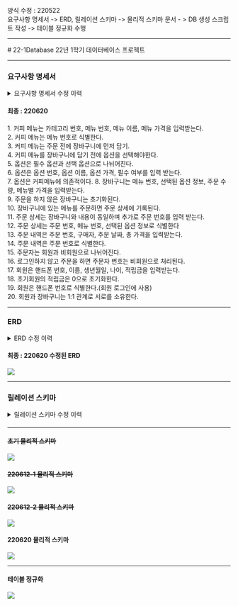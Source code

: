 양식 수정 : 220522<br>
요구사항 명세서 -> ERD, 릴레이션 스키마 -> 물리적 스키마 문서 - > DB 생성 스크립트 작성 -> 테이블 정규화 수행
<hr>
# 22-1Database
22년 1학기 데이터베이스 프로젝트
<!--
<h1>카페 시스템</h1>
<br>
<h4>커피 카테고리 관리</h4>
커피의 카테고리 번호(기본키), 이름을 관리한다.<br>
<br>
<h5>커피 메뉴 관리</h5>
커피의 카테고리 번호(외래키), 메뉴 번호(기본키), 메뉴 이름, 온도(Only HOT or Only ICED or Both or Neither)를 관리한다.<br>
<br>
<h5>커피 옵션 관리</h5>
커피 옵션을 유료와 무료 기준으로 나눈다.<br>
커피 옵션을 기준과 함께 메뉴로 등록한다. <br>
<br>
<h5>일일 주문 관리</h5>
주문 번호, 메뉴번호, 메뉴 이름, 주문날짜시각을 관리한다.<br>
<br>
<h5>멤버십 회원 관리</h5>
회원번호 , 이름, 전화번호, 포인트 점수를 관리한다.<br>
<hr>
<hr>
<h6>커피 메뉴관리</h6>
<h7>카테고리, 메뉴 이름, 가격, 온도(HOT or ICED or Both or Neither)</h7>
<br>-> 카테고리 별 view 생성
<br>
<h6>커피 옵션관리</h6>
<table>
  <thead>
    <th>옵션 이름</th>
    <th>옵션 번호</th>
  </thead>
  <tbody>
    <tr>
      <td>유료 옵션</td>
      <td>01</td>
    </tr>
    <tr>
      <td>무료 옵션</td>
      <td>02</td>
    </tr>
  </tbody>
</table>
<h6>커피 일일주문관리</h6>
<br><h6>멤버십 회원관리</h6>
-->
<br>
<hr>
<h3>요구사항 명세서</h3>
<details>
<summary>요구사항 명세서 수정 이력</summary>
  <ul>
    <details>
      <summary>220513, 220522</summary>
      1. 카페 멤버십 회원으로 가입하기 위해서는 이름, 핸드폰 번호, 나이, 직업을 입력해야한다.<br>
      2. 멤버십 회원은 핸드폰 번호로 식별한다.<br>
      3. 멤버십 회원에게는 적립금이 부여된다.<br>
      4. 메뉴는 카테고리 번호, 메뉴 번호, 이름, 가격, 온도(only iced, only hot, both)를 입력받는다.<br>
      5. 메뉴는 메뉴번호로 식별한다.<br>
      6. 메뉴는 카테고리 별로 소속되며 카테고리 번호를 지정 받는다.<br>
      7. 메뉴는 한 개의 카테고리에만 소속될 수 있다.<br>
      8. 메뉴에는 옵션을 부여할 수 있으며 옵션은 따로 관리된다.<br>
      9. 한 개의 메뉴에 여러 개의 옵션을 부여할 수 있다.<br>
      10. 옵션은 옵션 번호, 옵션 이름, 옵션 가격을 지정받는다.<br>
      11. 옵션은 옵션 번호로 식별한다.<br>
      12. 카테고리는 카테고리 번호와 카테고리 이름을 지정 받는다.<br>
      13. 카테고리는 카테고리 번호로 식별한다.<br>
      14. 주문 기록에는 주문 번호, 주문자, 메뉴번호, 옵션번호, 주문날짜시각이 입력된다.<br>
      15. 주문자는 회원일 경우 핸드폰 번호를 외래키로 입력 받고, 비회원일 경우 null을 입력 받는다.<br>
      16. 주문은 주문번호로 식별한다.<br>
      17. 고객(회원, 비회원)은 한 번의 주문에 여러 개의 메뉴를 주문할 수 있다.<br>
      18. 온도는 온도번호, 온도이름을 입력받는다.<br>
    </details>
  </ul>
  <ul>
    <details>
      <summary>220610</summary>
      1. 커피 메뉴는 카테고리별로 나누어진다.<br>
      2. 카테고리는 별도로 관리되며 카테고리 번호와 카테고리 이름을 입력한다.<br>
      3. 카테고리는 카테고리 번호로 식별한다.<br>
      4. 커피 메뉴는 각각 카테고리에 소속된다.<br>
      5. 커피 메뉴는 카테고리 번호, 메뉴 번호, 메뉴 이름, 가격을 입력받는다.<br>
      6. 커피 메뉴는 메뉴 번호로 식별한다.<br>
      7. 커피 메뉴는 주문 전에 장바구니에 먼저 담긴다.<br>
      8. 커피 메뉴를 장바구니에 담기 전에 옵션을 선택해야한다.<br>
      9. 옵션은 필수 옵션과 선택 옵션으로 나뉘어진다.<br>
      10. 옵션은 옵션 번호, 옵션 이름, 옵션 가격, 필수 여부를 입력 받는다.<br>
      11. 장바구니는 메뉴 번호, 선택된 옵션 정보, 주문 수량, 메뉴별 가격, 총 가격을 입력받는다.<br>
      12. 장바구니는 메뉴 번호와 선택된 옵션 정보를 복합키로 사용한다.<br>
      13. 장바구니에 있는 메뉴를 주문하면 주문 내역에 저장된다.<br>
      14. 주문 내역은 장바구니의 내용과 동일하고 추가로 주문 번호와 주문자 번호를 입력받는다.<br>
      15. 주문 내역은 주문 번호로 식별한다.<br>
      16. 주문자는 회원과 비회원으로 나뉘어진다.<br>
      17. 로그인하지 않고 주문을 하면 주문자 번호는 비회원으로 처리된다.<br>
      18. 회원은 회원번호, 이름, 핸드폰 번호, 생년월일, 나이, 적립금을 입력받는다.<br>
      19. 초기 회원의 적립금은 0으로 초기화한다.<br>
      20. 회원 번호는 중복되지 않고 값이 반드시 있어야한다.	(주문자 번호에 외래키로 쓰일 후보키[대체키])<br>
      21. 회원은 핸드폰 번호로 식별한다.	(회원 로그인에 사용)<br>
    </details>
  </ul>
  <ul>
    <details>
      <summary>220612-1</summary>
      1. 커피 메뉴는 카테고리로 나누어진다.<br>
      2. 카테고리는 별도로 관리되며 카테고리 번호와 카테고리 이름을 입력한다.<br>
      3. 카테고리는 카테고리 번호로 식별한다.<br>
      4. 커피 메뉴는 각각 카테고리에 소속된다.<br>
      5. 커피 메뉴는 카테고리 번호, 메뉴 번호, 메뉴 이름, 메뉴 가격을 입력받는다.<br>
      6. 커피 메뉴는 메뉴 번호로 식별한다.<br>
      7. 커피 메뉴는 주문 전에 장바구니에 먼저 담기.<br>
      8. 커피 메뉴를 장바구니에 담기 전에 옵션을 선택해야한다.<br>
      9. 옵션은 필수 옵션과 선택 옵션으로 나뉘어진다.<br>
      10. 옵션은 옵션 번호, 옵션 이름, 옵션 가격, 필수 여부를 입력 받는다.<br>
      11. 장바구니는 메뉴 번호, 선택된 옵션 정보, 주문 수량, 메뉴별 가격을 입력받는다.<br>
      12. 장바구니에 있는 메뉴를 주문하면 주문 상세에 기록된다.<br>
      13. 주문 상세는 장바구니와 내용이 동일하며 추가로 주문 번호를 입력 받는다.<br>
      14. 주문 상세는 주문 번호, 메뉴 번호, 선택된 옵션 정보로 식별한다<br>
      15. 주문 내역은 주문 번호, 구매자, 주문 날짜, 총 가격을 입력받는다.<br>
      16. 주문 내역은 주문 번호로 식별한다.<br>
      17. 주문자는 회원과 비회원으로 나뉘어진다.<br>
      18. 로그인하지 않고 주문을 하면 주문자 번호는 비회원으로 처리된다.<br>
      19. 회원은 핸드폰 번호, 이름, 생년월일, 나이, 적립금을 입력받는다.<br>
      20. 초기회원의 적립금은 0으로 초기화한다.<br>
      21. 회원은 핸드폰 번호로 식별한다.(회원 로그인에 사용)<br>
    </details>
  </ul>
  <ul>
    <details>
      <summary>220612-2</summary>
      1. 커피 메뉴는 카테고리 번호, 메뉴 번호, 메뉴 이름, 메뉴 가격을 입력받는다.<br>
      2. 커피 메뉴는 메뉴 번호로 식별한다.<br>
      3. 커피 메뉴는 주문 전에 장바구니에 먼저 담기.<br>
      4. 커피 메뉴를 장바구니에 담기 전에 옵션을 선택해야한다.<br>
      5. 옵션은 필수 옵션과 선택 옵션으로 나뉘어진다.<br>
      6. 옵션은 옵션 번호, 옵션 이름, 옵션 가격, 필수 여부를 입력 받는다.<br>
      7. 장바구니는 메뉴 번호, 선택된 옵션 정보, 주문 수량, 메뉴별 가격을 입력받는다.<br>
      8. 주문을 하지 않은 장바구니는 초기화된다.<br>
      9. 장바구니에 있는 메뉴를 주문하면 주문 상세에 기록된다.<br>
      10. 주문 상세는 장바구니와 내용이 동일하며 추가로 주문 번호를 입력 받는다.<br>
      11. 주문 상세는 주문 번호, 메뉴 번호, 선택된 옵션 정보로 식별한다<br>
      12. 주문 내역은 주문 번호, 구매자, 주문 날짜, 총 가격을 입력받는다.<br>
      13. 주문 내역은 주문 번호로 식별한다.<br>
      14. 주문자는 회원과 비회원으로 나뉘어진다.<br>
      15. 로그인하지 않고 주문을 하면 주문자 번호는 비회원으로 처리된다.<br>
      16. 회원은 핸드폰 번호, 이름, 생년월일, 나이, 적립금을 입력받는다.<br>
      17. 초기회원의 적립금은 0으로 초기화한다.<br>
      18. 회원은 핸드폰 번호로 식별한다.(회원 로그인에 사용)<br>
    </details>
  </ul>
</details>

<h4>최종 : 220620</h4>
1. 커피 메뉴는 카테고리 번호, 메뉴 번호, 메뉴 이름, 메뉴 가격을 입력받는다.<br>
2. 커피 메뉴는 메뉴 번호로 식별한다.<br>
3. 커피 메뉴는 주문 전에 장바구니에 먼저 담기.<br>
4. 커피 메뉴를 장바구니에 담기 전에 옵션을 선택해야한다.<br>
5. 옵션은 필수 옵션과 선택 옵션으로 나뉘어진다.<br>
6. 옵션은 옵션 번호, 옵션 이름, 옵션 가격, 필수 여부를 입력 받는다.<br>
7. 옵션은 커피메뉴에 의존적이다.
8. 장바구니는 메뉴 번호, 선택된 옵션 정보, 주문 수량, 메뉴별 가격을 입력받는다.<br>
9. 주문을 하지 않은 장바구니는 초기화된다.<br>
10. 장바구니에 있는 메뉴를 주문하면 주문 상세에 기록된다.<br>
11. 주문 상세는 장바구니와 내용이 동일하며 추가로 주문 번호를 입력 받는다.<br>
12. 주문 상세는 주문 번호, 메뉴 번호, 선택된 옵션 정보로 식별한다<br>
13. 주문 내역은 주문 번호, 구매자, 주문 날짜, 총 가격을 입력받는다.<br>
14. 주문 내역은 주문 번호로 식별한다.<br>
15. 주문자는 회원과 비회원으로 나뉘어진다.<br>
16. 로그인하지 않고 주문을 하면 주문자 번호는 비회원으로 처리된다.<br>
17. 회원은 핸드폰 번호, 이름, 생년월일, 나이, 적립금을 입력받는다.<br>
18. 초기회원의 적립금은 0으로 초기화한다.<br>
19. 회원은 핸드폰 번호로 식별한다.(회원 로그인에 사용)<br>
20. 회원과 장바구니는 1:1 관계로 서로를 소유한다.<br>

<hr>
<h3>ERD</h3>
<details>
<summary>ERD 수정 이력</summary>
  <ul>
    <details>
    <summary>초기 ERD</summary>
    <img src="https://user-images.githubusercontent.com/69462861/161521731-15e61450-b19a-4882-b201-e6cbbb56dec7.png"></img>
    </details>
  </ul>
  <ul>
    <details>
    <summary>220513 수정된 ERD</summary>
    <img src="https://user-images.githubusercontent.com/69462861/169690290-35926efd-b454-484f-bde6-996045f75d35.png"></img>
    </details>
  </ul>
  <ul>
    <details>
    <summary>220610 수정된 ERD</summary>
    <img src="https://user-images.githubusercontent.com/69462861/173021686-16839b00-0f11-4fb4-a815-476b52d47c65.jpg"></img>
    </details>
  </ul>
  <ul>
    <details>
    <summary>220611 수정된 ERD</summary>
    <img src="https://user-images.githubusercontent.com/69462861/173185402-9aedd5bb-66b6-4ef5-a257-373e6a0df64f.png"></img>
    </details>
  </ul>
  <ul>
    <details>
    <summary>220612-1 수정된 ERD</summary>
    <img src="https://user-images.githubusercontent.com/69462861/173213772-74bb07b8-244c-42ad-ac28-89ef4a1785a4.png"></img>
    </details>
  </ul>
  <ul>
    <details>
    <summary>220612-2 수정된 ERD</summary>
    <img src="https://user-images.githubusercontent.com/69462861/173291410-20906ecd-e5cf-494b-b7b3-bbfae562cef4.png"></img>
    </details>
  </ul>
</details>

<h4>최종 : 220620 수정된 ERD</h4>
<img src="https://user-images.githubusercontent.com/69462861/174522304-9b889eb4-5d54-46de-a4e3-0c4ddb027ecb.png"></img>
<hr>
<h3>릴레이션 스키마</h3>
<details>
<summary>릴레이션 스키마 수정 이력</summary>
  <ul>
    <details>
    <summary>초기 ERD</summary>
    <img src="https://user-images.githubusercontent.com/69462861/173305364-5c2b8bb5-1771-4110-801a-5d7f425fbbc0.png"></img>
    </details>
  </ul>
  <ul>
    <details>
    <summary>220513 수정된 ERD</summary>
    <img src="https://user-images.githubusercontent.com/69462861/169690290-35926efd-b454-484f-bde6-996045f75d35.png"></img>
    </details>
  </ul>
  <ul>
    <details>
    <summary>220610 수정된 ERD</summary>
    <img src="https://user-images.githubusercontent.com/69462861/173021686-16839b00-0f11-4fb4-a815-476b52d47c65.jpg"></img>
    </details>
  </ul>
  <ul>
    <details>
    <summary>220611 수정된 ERD</summary>
    <img src="https://user-images.githubusercontent.com/69462861/173185402-9aedd5bb-66b6-4ef5-a257-373e6a0df64f.png"></img>
    </details>
  </ul>
  <ul>
    <details>
    <summary>220612-1 수정된 ERD</summary>
    <img src="https://user-images.githubusercontent.com/69462861/173213772-74bb07b8-244c-42ad-ac28-89ef4a1785a4.png"></img>
    </details>
  </ul>
  <ul>
    <details>
    <summary>220612-2 수정된 ERD</summary>
    <img src="https://user-images.githubusercontent.com/69462861/173291410-20906ecd-e5cf-494b-b7b3-bbfae562cef4.png"></img>
    </details>
  </ul>
</details>
<h4><h4>

<hr>
<h4><del>초기 물리적 스키마</del></h4>
<img src="https://user-images.githubusercontent.com/69462861/169866825-d330c4c8-e6e1-4525-a20b-f3eff577bc75.png"></img>
<del><h4>220612-1 물리적 스키마</h4></del>
<img src="https://user-images.githubusercontent.com/69462861/173213832-a246a6bd-e9a5-4d78-ac69-eca4aa0e6e8f.png"></img>
<del><h4>220612-2 물리적 스키마</h4></del>
<img src="https://user-images.githubusercontent.com/69462861/173291335-51e33a26-9cb5-4cce-aa3b-91825fbc0cbd.png"></img>
<h4>220620 물리적 스키마</h4>
<img src="https://user-images.githubusercontent.com/69462861/174523299-4a4e4401-5547-4059-ac05-6e722299e9f9.png"></img>
<hr>
<h4>테이블 정규화</h4>
<img src="https://user-images.githubusercontent.com/69462861/173292905-4d0c4ed7-f178-469f-8ef0-f0401201584a.png"></img>
